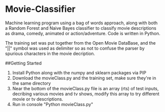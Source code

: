 # Movie-Classifier
Machine learning program using a bag of words approach, along with both a Random Forest and Naive Bayes classifier to classify movie descriptions as drama, comedy, animated or action/adventure. Code is written in Python.

The training set was put together from the Open Movie DataBase, and the "||" symbol was used as delimiter so as not to confuse the parser by spurious characters in the movie decription.

##Getting Started
1. Install Python along with the numpy and sklearn packages via PIP
2. Download the movieClass.py and the training set, make sure they're in the same directory
3. Near the bottom of the movieClass.py file is an array (rts) of test inputs, decribing various movies and tv shows, modify this array to try different movie or tv descriptions. 
4. Run in console "Python movieClass.py"
